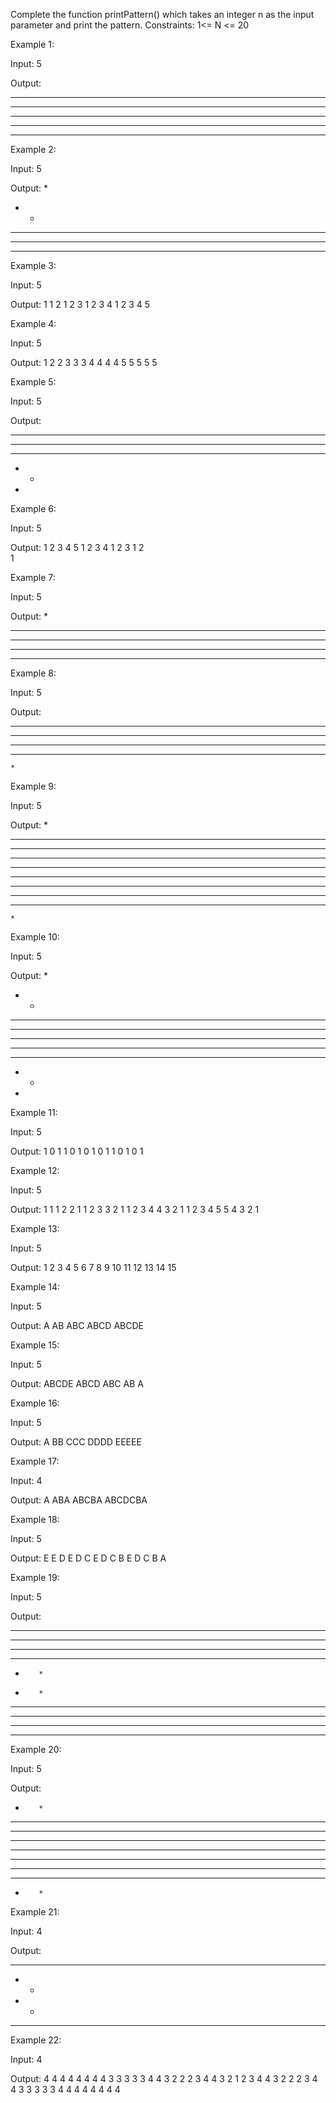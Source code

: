 Complete the function printPattern() which takes an integer n as the input parameter and print the pattern.
Constraints:
1<= N <= 20

Example 1:

Input: 5

Output:
* * * * *
* * * * *
* * * * *
* * * * *
* * * * *

Example 2:

Input: 5

Output:
* 
* * 
* * * 
* * * * 
* * * * *

Example 3:

Input: 5

Output:
1
1 2 
1 2 3 
1 2 3 4 
1 2 3 4 5

Example 4:

Input: 5

Output:
1
2 2 
3 3 3 
4 4 4 4 
5 5 5 5 5

Example 5:

Input: 5

Output:
* * * * *
* * * * 
* * * 
* *  
* 

Example 6:

Input: 5

Output:
1 2 3 4 5
1 2 3 4
1 2 3 
1 2  
1 

Example 7:

Input: 5

Output:
    *
   ***  
  *****
 *******
*********

Example 8:

Input: 5

Output:

*********
 *******
  *****
   ***
    *

Example 9:

Input: 5

Output:
    *
   ***  
  *****
 *******
*********
*********
 *******
  *****
   ***
    *

Example 10:

Input: 5

Output:
* 
* * 
* * * 
* * * * 
* * * * *
* * * *
* * *
* *
*

Example 11:

Input: 5

Output:
1 
0 1 
1 0 1
0 1 0 1 
1 0 1 0 1

Example 12:

Input: 5

Output:
1                 1
1 2             2 1
1 2 3         3 2 1
1 2 3 4     4 3 2 1
1 2 3 4 5 5 4 3 2 1

Example 13:

Input: 5

Output:
1 
2 3 
4 5 6 
7 8 9 10 
11 12 13 14 15

Example 14:

Input: 5

Output:
A
AB
ABC
ABCD
ABCDE

Example 15:

Input: 5

Output:
ABCDE
ABCD
ABC
AB
A

Example 16:

Input: 5

Output:
A
BB
CCC
DDDD
EEEEE

Example 17:

Input: 4

Output:
   A
  ABA
 ABCBA
ABCDCBA

Example 18:

Input: 5

Output:
E
E D
E D C
E D C B
E D C B A

Example 19:

Input: 5

Output:
**********
****  ****
***    ***
**      **
*        *
*        *
**      **
***    ***
****  ****
**********

Example 20:

Input: 5

Output:
*        *
**      **
***    ***
****  ****
**********
****  ****
***    ***
**      **
*        *

Example 21:

Input: 4

Output:
****
*  *
*  *
****

Example 22:

Input: 4

Output:
4 4 4 4 4 4 4
4 3 3 3 3 3 4
4 3 2 2 2 3 4
4 3 2 1 2 3 4
4 3 2 2 2 3 4
4 3 3 3 3 3 4
4 4 4 4 4 4 4
